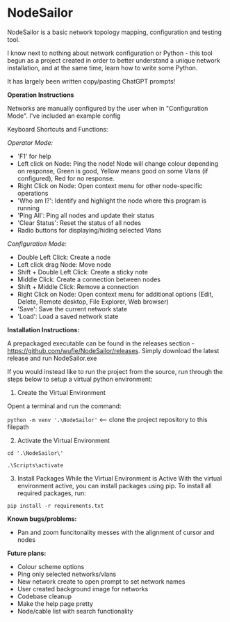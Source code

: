 # NodeSailor

NodeSailor is a basic network topology mapping, configuration and testing tool.  

I know next to nothing about network configuration or Python - this tool begun as a project created in order to better understand a unique network installation, and at the same time, learn how to write some Python.

It has largely been written copy/pasting ChatGPT prompts!    

**Operation Instructions**

Networks are manually configured by the user when in "Configuration Mode". I've included an example config


Keyboard Shortcuts and Functions:
        
*Operator Mode:*
- 'F1' for help
- Left click on Node: Ping the node! Node will change colour depending on response, Green is good, Yellow means good on some Vlans (if configured), Red for no response.
- Right Click on Node: Open context menu for other node-specific operations
- 'Who am I?': Identify and highlight the node where this program is running
- 'Ping All': Ping all nodes and update their status
- 'Clear Status': Reset the status of all nodes
- Radio buttons for displaying/hiding selected Vlans

        
*Configuration Mode:*
- Double Left Click: Create a node
- Left click drag Node: Move node
- Shift + Double Left Click: Create a sticky note
- Middle Click: Create a connection between nodes
- Shift + Middle Click: Remove a connection
- Right Click on Node: Open context menu for additional options (Edit, Delete, Remote desktop, File Explorer, Web browser)
- 'Save': Save the current network state
- 'Load': Load a saved network state
  
**Installation Instructions:**

A prepackaged executable can be found in the releases section - https://github.com/wufle/NodeSailor/releases.  Simply download the latest release and run NodeSailor.exe

If you would instead like to run the project from the source, run through the steps below to setup a virtual python environment:

1. Create the Virtual Environment

Opent a terminal and run the command:

`python -m venv '.\NodeSailor'` <-- clone the project repository to this filepath

2. Activate the Virtual Environment

`cd '.\NodeSailor\'`

`.\Scripts\activate`

3. Install Packages While the Virtual Environment is Active
With the virtual environment active, you can install packages using pip. To install all required packages, run:

`pip install -r requirements.txt`

**Known bugs/problems:**
- Pan and zoom funcitonality messes with the alignment of cursor and nodes

**Future plans:**
* Colour scheme options
* Ping only selected networks/vlans
* New network create to open prompt to set network names
* User created background image for networks
* Codebase cleanup
* Make the help page pretty
* Node/cable list with search functionality
  

